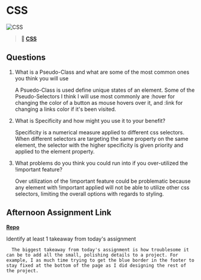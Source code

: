 # CSS

![CSS](https://bcw.blob.core.windows.net/public/cssUnit/1411879719053976)

> **📖 [CSS](https://codeworksacademy.com/fs-student-guide/resources/wk1/03-CSS)**

## Questions

1. What is a Pseudo-Class and what are some of the most common ones you think you will use

      A Psuedo-Class is used define unique states of an element. Some of the Pseudo-Selectors I think I will use most commonly are :hover for changing the color of a button as mouse hovers over it, and :link for changing a links color if it's been visited.

2. What is Specificity and how might you use it to your benefit?

      Specificity is a numerical measure applied to different css selectors. When different selectors are targeting the same property on the same element, the selector with the higher specificity is given priority and applied to the element property.

3. What problems do you think you could run into if you over-utilized the !important feature?

      Over utilization of the !important feature could be problematic because any element with !important applied will not be able to utilize other css selectors, limiting the overall options with regards to styling.

## Afternoon Assignment Link

**[Repo](https://github.com/DerekBelloni/<ASSIGNMENT_REPO>)**

Identify at least 1 takeaway from today's assignment

      The biggest takeaway from today's assignment is how troublesome it can be to add all the small, polishing details to a project. For example, I as much time trying to get the blue border in the footer to stay fixed at the bottom of the page as I did designing the rest of the project.
